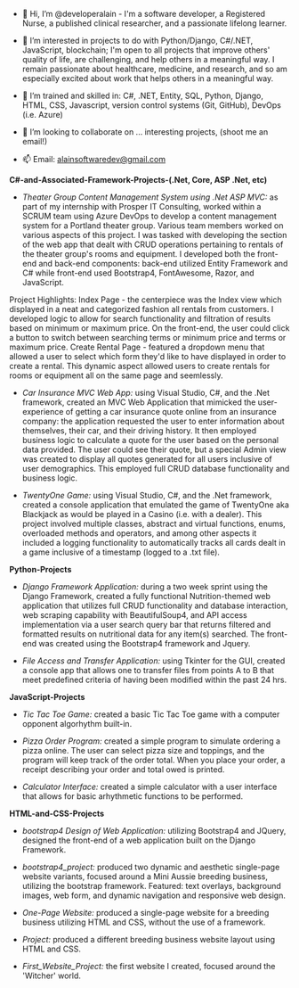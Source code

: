 - 👋 Hi, I’m @developeralain - I'm a software developer, a Registered Nurse, a published clinical researcher, and a passionate lifelong learner.

- 👀 I’m interested in projects to do with Python/Django, C#/.NET, JavaScript, blockchain; I'm open to all projects that improve others' quality of life, are challenging, 
and help others in a meaningful way. I remain passionate about healthcare, medicine, and research, and so am especially excited about work that helps others in a meaningful way.
- 🌱 I’m trained and skilled in:  C#, .NET, Entity, SQL, Python, Django, HTML, CSS, Javascript, version control systems (Git, GitHub), DevOps (i.e. Azure)
- 💞️ I’m looking to collaborate on ... interesting projects, (shoot me an email!)
- 📫 Email: alainsoftwaredev@gmail.com 

**C#-and-Associated-Framework-Projects-(.Net, Core, ASP .Net, etc)**

- _Theater Group Content Management System using .Net ASP MVC:_ as part of my internship with Prosper IT Consulting, worked within a SCRUM team using Azure DevOps to develop a content management system for a Portland theater group. Various team members worked on various aspects of this project. 
I was tasked with developing the section of the web app that dealt with CRUD operations pertaining to rentals of the theater group's rooms and equipment. I developed both the front-end and back-end components: back-end utilized Entity Framework and C# while front-end used Bootstrap4, FontAwesome, Razor, and JavaScript.

Project Highlights:
Index Page - the centerpiece was the Index view which displayed in a neat and categorized fashion all rentals from customers. I developed logic to allow for search functionality and filtration of results based on minimum or maximum price. On the front-end, the user could click a button to switch between searching terms or minimum price and terms or maximum price.
Create Rental Page - featured a dropdown menu that allowed a user to select which form they'd like to have displayed in order to create a rental. This dynamic aspect allowed users to create rentals for rooms or equipment all on the same page and seemlessly. 

- _Car Insurance MVC Web App:_ using Visual Studio, C#, and the .Net framework, created an MVC Web Application that mimicked the user-experience of getting a car insurance quote online from an insurance company: the application requested the user to enter information about themselves, their car, and their driving history. It then employed business logic to calculate a quote for the user based on the personal data provided. The user could see their quote, but a special Admin view was created to display all quotes generated for all users inclusive of user demographics. This employed full CRUD database functionality and business logic.

- _TwentyOne Game:_ using Visual Studio, C#, and the .Net framework, created a console application that emulated the game of TwentyOne aka Blackjack as would be played in a Casino (i.e. with a dealer). This project involved multiple classes, abstract and virtual functions, enums, overloaded methods and operators, and among other aspects it included a logging functionality to automatically tracks all cards dealt in a game inclusive of a timestamp (logged to a .txt file).

**Python-Projects**

- _Django Framework Application:_ during a two week sprint using the Django Framework, created a fully functional Nutrition-themed web application that utilizes full CRUD functionality and database interaction, web scraping capability with BeautifulSoup4, and API access implementation via a user search query bar that returns filtered and formatted results on nutritional data for any item(s) searched. The front-end was created using the Bootstrap4 framework and Jquery. 

- _File Access and Transfer Application:_ using Tkinter for the GUI, created a console app that allows one to transfer files from points A to B that meet predefined criteria of having been modified within the past 24 hrs.

**JavaScript-Projects**

- _Tic Tac Toe Game:_ created a basic Tic Tac Toe game with a computer opponent algorhythm built-in.

- _Pizza Order Program:_ created a simple program to simulate ordering a pizza online. The user can select pizza size and toppings, and the program will keep track of the order total. When you place your order, a receipt describing your order and total owed is printed.

- _Calculator Interface:_ created a simple calculator with a user interface that allows for basic arhythmetic functions to be performed.

**HTML-and-CSS-Projects** 

- _bootstrap4 Design of Web Application:_ utilizing Bootstrap4 and JQuery, designed the front-end of a web application built on the Django Framework. 

- _bootstrap4_project:_ produced two dynamic and aesthetic single-page website variants, focused around a Mini Aussie breeding business, utilizing the bootstrap framework. Featured: text overlays, background images, web form, and dynamic navigation and responsive web design.

- _One-Page Website:_ produced a single-page website for a breeding business utilizing HTML and CSS, without the use of a framework.

- _Project:_ produced a different breeding business website layout using HTML and CSS. 

- _First_Website_Project:_ the first website I created, focused around the 'Witcher' world.

<!---
developeralain/developeralain is a ✨ special ✨ repository because its `README.md` (this file) appears on your GitHub profile.
You can click the Preview link to take a look at your changes.
--->


